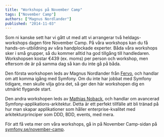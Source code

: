 ```yaml
---
title: "Workshops på November Camp"
tags: ["November Camp"]
authors: ["Magnus Nordlander"]
published: "2014-11-03"
---
```


Som ni kanske sett har vi gått ut med att vi arrangerar två heldags-workshops dagen före November Camp. På våra workshops kan du få hands-on-utbildning av våra handplockade experter. Båda våra workshops sker i små grupper, så du kommer alltid ha god tillgång till handledaren. Workshopsen kostar €439 (ex. moms) per person och workshop, men eftersom de är på samma dag så kan du inte gå på båda.

Den första workshopen leds av Magnus Nordlander från [Fervo](http://www.fervo.se), och handlar om att komma igång med Symfony. Om du inte har jobbat med Symfony tidigare, men skulle vilja göra det, så ger den här workshopen dig en utmärkt flygande start.

Den andra workshopen leds av [Mathias Noback](http://php-and-symfony.matthiasnoback.nl), och handlar om avancerad Symfony-applikations-arkitektur. Detta är ett perfekt tillfälle att bli tränad på hur man skapar applikationer som håller enterprise-kvalitet med arkitekturprinciper som DDD, BDD, events, med mera.

För att få veta mer om våra workshops, gå in på November Camp-sidan på [symfony.se/november-camp](http://www.symfony.se/november-camp).
